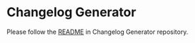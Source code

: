# Changelog Generator

Please follow the [README](https://gitlab.com/NebulousLabs/changelog-generator/-/blob/master/README.md) in Changelog Generator repository.